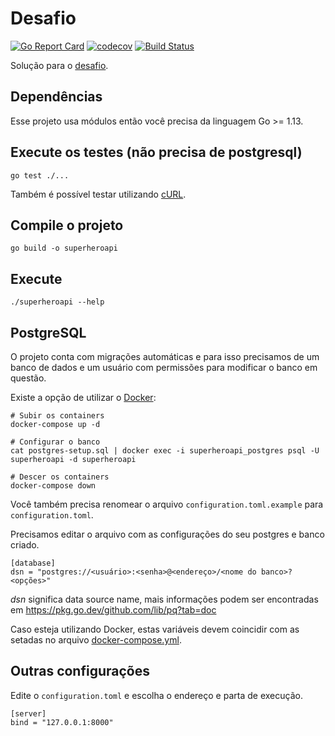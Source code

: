 # Desafio
[![Go Report Card](https://goreportcard.com/badge/github.com/dvdscripter/careers)](https://goreportcard.com/report/github.com/dvdscripter/careers)
[![codecov](https://codecov.io/gh/dvdscripter/careers/branch/master/graph/badge.svg)](https://codecov.io/gh/dvdscripter/careers)
[![Build Status](https://travis-ci.org/dvdscripter/careers.svg?branch=master)](https://travis-ci.org/dvdscripter/careers)

Solução para o [desafio](challenge.md).

## Dependências

Esse projeto usa módulos então você precisa da linguagem Go >= 1.13.

## Execute os testes (não precisa de postgresql)

```
go test ./...
```

Também é possível testar utilizando [cURL](curl.md).

## Compile o projeto

```
go build -o superheroapi
```

## Execute

```
./superheroapi --help
```

## PostgreSQL

O projeto conta com migrações automáticas e para isso precisamos de um banco de dados e um usuário com permissões para modificar o banco em questão.

Existe a opção de utilizar o [Docker](https://www.docker.com/):

```
# Subir os containers
docker-compose up -d

# Configurar o banco
cat postgres-setup.sql | docker exec -i superheroapi_postgres psql -U superheroapi -d superheroapi

# Descer os containers
docker-compose down
```

Você também precisa renomear o arquivo ```configuration.toml.example``` para ```configuration.toml```.

Precisamos editar o arquivo com as configurações do seu postgres e banco criado.

```
[database]
dsn = "postgres://<usuário>:<senha>@<endereço>/<nome do banco>?<opções>"
```

_dsn_ significa data source name, mais informações podem ser encontradas em https://pkg.go.dev/github.com/lib/pq?tab=doc

Caso esteja utilizando Docker, estas variáveis devem coincidir com as setadas no arquivo [docker-compose.yml](docker-compose.yml).

## Outras configurações

Edite o ```configuration.toml``` e escolha o endereço e parta de execução.

```
[server]
bind = "127.0.0.1:8000"
```
